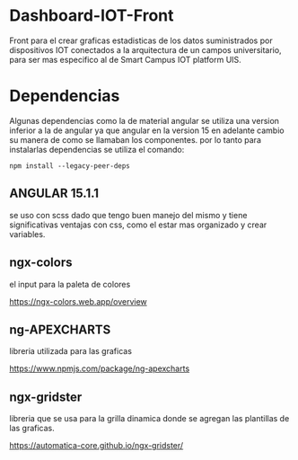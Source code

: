 # Dashboard-IOT-Front

Front para el crear graficas estadisticas de los datos suministrados por dispositivos IOT conectados a la arquitectura de un campos universitario, para ser mas especifico al de Smart Campus IOT platform UIS.

# Dependencias

Algunas dependencias como la de material angular se utiliza una version inferior a la de angular ya que angular en la version
15 en adelante cambio su manera de como se llamaban los componentes. por lo tanto para instalarlas dependencias se utiliza el comando:

```
npm install --legacy-peer-deps
```

## ANGULAR 15.1.1

se uso con scss dado que tengo buen manejo del mismo y tiene significativas ventajas con css, como el estar mas organizado y crear variables.

## ngx-colors
el input para la paleta de colores

https://ngx-colors.web.app/overview

## ng-APEXCHARTS

libreria utilizada para las graficas

https://www.npmjs.com/package/ng-apexcharts

## ngx-gridster
libreria que se usa para la grilla dinamica donde se agregan las plantillas de las graficas.

https://automatica-core.github.io/ngx-gridster/
